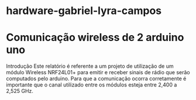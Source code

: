 # hardware-gabriel-lyra-campos
# Comunicação wireless de 2 arduino uno

Introdução
Este relatório é referente a um projeto de utilização de um  módulo Wireless NRF24L01+ para emitir e receber sinais de rádio que serão computados pelo arduino. Para que a comunicação ocorra corretamente é importante que o canal utilizado entre os módulos esteja entre 2,400 a 2,525 GHz.

